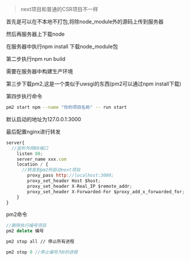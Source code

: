 > next项目和普通的CSR项目不一样

首先是可以在不本地不打包,将除node_module外的源码上传到服务器

然后再服务器上下载node

在服务器中执行npm install 下载node_module包

第二步执行npm run  build

需要在服务器中构建生产环境

第三步下载pm2,这是一个类似于uwsgi的东西(pm2可以通过npm install下载)

第四步执行命令

```bash
pm2 start npm --name "你的项目名称" -- run start
```

默认启动的地址为127.0.0.1:3000

最后配置nginx进行转发

```js
server{
  //监听外网80端口
    listen 80;
    server_name xxx.com
    location / {
      //转发到pm2所启动next项目
        proxy_pass http://localhost:3000;
        proxy_set_header Host $host;
        proxy_set_header X-Real_IP $remote_addr;
        proxy_set_header X-Forwarded-For $proxy_add_x_forwarded_for;
    }
}
```



pm2命令

```js
//删除执行编号项目
pm2 delete 编号
```

```bash
pm2 stop all // 停止所有进程
```

```js
pm2 stop 0 //停止编号为0的进程
```

